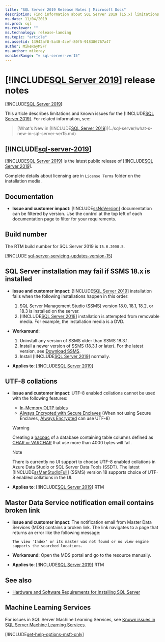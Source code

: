 ```yaml
---
title: "SQL Server 2019 Release Notes | Microsoft Docs"
description: Find information about SQL Server 2019 (15.x) limitations, known issues, help resources, and other release notes.
ms.date: 11/04/2019
ms.prod: sql
ms.reviewer: ""
ms.technology: release-landing
ms.topic: "article"
ms.assetid: 13942af8-5a40-4cef-80f5-918386767a47
author: MikeRayMSFT
ms.author: mikeray
monikerRange: "= sql-server-ver15"
---
```

# [!INCLUDE[SQL Server 2019](../includes/sssql19-md.md)] release notes
[!INCLUDE[SQL Server 2019](../includes/applies-to-version/sqlserver2019.md)]

This article describes limitations and known issues for the [!INCLUDE[SQL Server 2019](../includes/sssql19-md.md)]. For related information, see:

> [What's New in [!INCLUDE[SQL Server 2019](../includes/sssql19-md.md)]](../sql-server/what-s-new-in-sql-server-ver15.md)

## [!INCLUDE[sql-server-2019](../includes/sssql19-md.md)]

[!INCLUDE[SQL Server 2019](../includes/sssql19-md.md)] is the latest public release of [!INCLUDE[SQL Server 2019](../includes/ssnoversion-md.md)].

Complete details about licensing are in `License Terms` folder on the installation media.

## Documentation

- **Issue and customer impact**: [!INCLUDE[ssNoVersion](../includes/ssnoversion-md.md)] documentation can be filtered by version. Use the control at the top left of each documentation page to filter for your requirements.

## Build number

The RTM build number for SQL Server 2019 is `15.0.2000.5`.

[!INCLUDE [sql-server-servicing-updates-version-15](../includes/sql-server-servicing-updates-version-15.md)]

## SQL Server installation may fail if SSMS 18.x is installed

- **Issue and customer impact**: [!INCLUDE[SQL Server 2019](../includes/sssql19-md.md)] installation fails when the following installations happen in this order:
  1. SQL Server Management Studio (SSMS) version 18.0, 18.1, 18.2, or 18.3 is installed on the server.
  1. [!INCLUDE[SQL Server 2019](../includes/sssql19-md.md)] installation is attempted from removable media. For example, the installation media is a DVD.

- **Workaround**:
  1. Uninstall any version of SSMS older than SSMS 18.3.1.
  1. Install a newer version of SSMS (18.3.1 or later). For the latest version, see [Download SSMS](../ssms/download-sql-server-management-studio-ssms.md).
  1. Install [!INCLUDE[SQL Server 2019](../includes/sssql19-md.md)] normally.

- **Applies to**: [!INCLUDE[SQL Server 2019](../includes/sssql19-md.md)]

## UTF-8 collations

- **Issue and customer impact**: UTF-8 enabled collations cannot be used with the following features:
  - [In-Memory OLTP tables](../relational-databases/in-memory-oltp/introduction-to-memory-optimized-tables.md)
  - [Always Encrypted with Secure Enclaves](../relational-databases/security/encryption/always-encrypted-enclaves.md) (When not using Secure Enclaves, [Always Encrypted](../relational-databases/security/encryption/always-encrypted-database-engine.md) can use UTF-8)

  > [!WARNING]
  > Creating a [bacpac](../relational-databases/data-tier-applications/data-tier-applications.md#bacpac) of a database containing table columns defined as [CHAR or VARCHAR](../t-sql/data-types/char-and-varchar-transact-sql.md) that use more than 4000 bytes will fail.
  
  > [!NOTE]
  > There is currently no UI support to choose UTF-8 enabled collations in Azure Data Studio or SQL Server Data Tools (SSDT). The latest [!INCLUDE[ssManStudioFull](../includes/ssmanstudiofull-md.md)] (SSMS) version 18 supports choice of UTF-8 enabled collations in the UI.

- **Applies to**: [!INCLUDE[SQL Server 2019](../includes/sssql19-md.md)] RTM

## Master Data Service notification email contains broken link

- **Issue and customer impact**: The notification email from Master Data Services (MDS) contains a broken link. The link navigates to a page that returns an error like the following message:

   `The view 'Index' or its master was not found or no view engine supports the searched locations.`

- **Workaround**: Open the MDS portal and go to the resource manually.

- **Applies to**: [!INCLUDE[SQL Server 2019](../includes/sssql19-md.md)] RTM

## See also

- [Hardware and Software Requirements for Installing SQL Server](../sql-server/install/hardware-and-software-requirements-for-installing-sql-server-ver15.md)

## Machine Learning Services

For issues in SQL Server Machine Learning Services, see [Known issues in SQL Server Machine Learning Services](../machine-learning/troubleshooting/known-issues-for-sql-server-machine-learning-services.md).

[!INCLUDE[get-help-options-msft-only](../includes/paragraph-content/get-help-options.md)]
